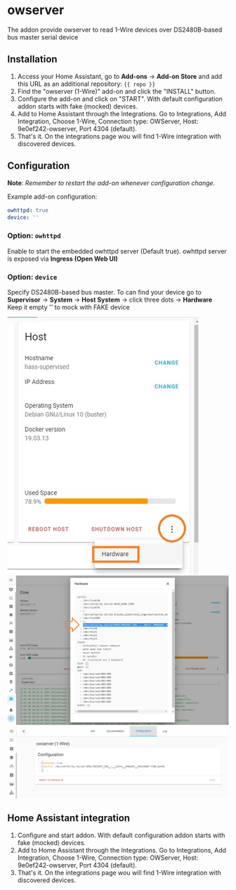 # owserver

The addon provide owserver to read 1-Wire devices over DS2480B-based bus master serial device

## Installation

1. Access your Home Assistant, go to **Add-ons** -> **Add-on Store** and add this URL as an additional repository: `{{ repo }}`
2. Find the "owserver (1-Wire)" add-on and click the "INSTALL" button.
3. Configure the add-on and click on "START". With default configuration addon starts with fake (mocked) devices.
4. Add to Home Assistant through the Integrations. Go to Integrations, Add Integration, Choose 1-Wire, Connection type: OWServer, Host: 9e0ef242-owserver, Port 4304 (default).
5. That's it. On the integrations page wou will find 1-Wire integration with discovered devices.

## Configuration

**Note**: _Remember to restart the add-on whenever configuration change._

Example add-on configuration:

```yaml
owhttpd: true
device: ''
```

### Option: `owhttpd`

Enable to start the embedded owhttpd server (Default true).
owhttpd server is exposed via **Ingress (Open Web UI)**

### Option: `device`

Specify DS2480B-based bus master. 
To can find your device go to **Supervisor** -> **System** -> **Host System** -> click three dots -> **Hardware**
Keep it empty '' to mock with FAKE device

![Setup 1](https://github.com/lrybak/addon-owserver/raw/master/images/hardware1.jpg)
![Setup 2](https://github.com/lrybak/addon-owserver/raw/master/images/hardware2.jpg)
![Setup 3](https://github.com/lrybak/addon-owserver/raw/master/images/hardware3.jpg)

## Home Assistant integration

1. Configure and start addon. With default configuration addon starts with fake (mocked) devices.
2. Add to Home Assistant through the Integrations. Go to Integrations, Add Integration, Choose 1-Wire, Connection type: OWServer, Host: 9e0ef242-owserver, Port 4304 (default).
3. That's it. On the integrations page wou will find 1-Wire integration with discovered devices.